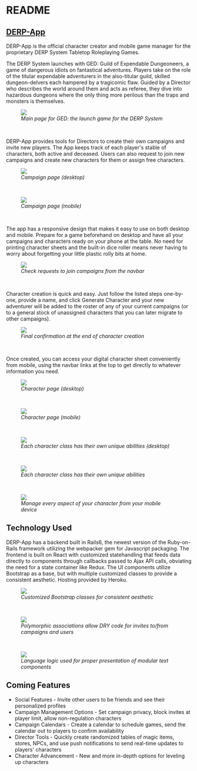 # README

## [DERP-App](https://derp-game-app.herokuapp.com/)

DERP-App is the official character creator and mobile game manager for the proprietary DERP System Tabletop Roleplaying Games.

The DERP System launches with GED: Guild of Expendable Dungeoneers, a game of dangerous idiots on fantastical adventures. Players take on the role of the titular expendable adventurers in the also-titular guild, skilled dungeon-delvers each hampered by a tragicomic flaw. Guided by a Director who describes the world around them and acts as referee, they dive into hazardous dungeons where the only thing more perilous than the traps and monsters is themselves.

<figure>
  <img src="https://i.imgur.com/GqWde8q.png">
  <figcaption><em>Main page for GED: the launch game for the DERP System</em></figcaption>
</figure>
<br/>

DERP-App provides tools for Directors to create their own campaigns and invite new players. The App keeps track of each player's stable of characters, both active and deceased. Users can also request to join new campaigns and create new characters for them or assign free characters.

<figure>
  <img src="https://i.imgur.com/wTRTQmx.png">
  <figcaption><em>Campaign page (desktop)</em></figcaption>
</figure>
<br/>

<figure>
  <img src="https://i.imgur.com/YCFr5sm.png">
  <figcaption><em>Campaign page (mobile)</em></figcaption>
</figure>
<br/>

The app has a responsive design that makes it easy to use on both desktop and mobile. Prepare for a game beforehand on desktop and have all your campaigns and characters ready on your phone at the table. No need for printing character sheets and the built-in dice roller means never having to worry about forgetting your little plastic rolly bits at home.

<figure>
  <img src="https://i.imgur.com/BDU16Mc.png">
  <figcaption><em>Check requests to join campaigns from the navbar</em></figcaption>
</figure>
<br/>

Character creation is quick and easy. Just follow the listed steps one-by-one, provide a name, and click Generate Character and your new adventurer will be added to the roster of any of your current campaigns (or to a general stock of unassigned characters that you can later migrate to other campaigns).

<figure>
  <img src="https://i.imgur.com/NER9ZTw.png">
  <figcaption><em>Final confirmation at the end of character creation</em></figcaption>
</figure>
<br/>

Once created, you can access your digital character sheet conveniently from mobile, using the navbar links at the top to get directly to whatever information you need.

<figure>
  <img src="https://i.imgur.com/Fh8CPZq.png">
  <figcaption><em>Character page (desktop)</em></figcaption>
</figure>
<br/>

<figure>
  <img src="https://i.imgur.com/m344NiL.png">
  <figcaption><em>Character page (mobile)</em></figcaption>
</figure>
<br/>

<figure>
  <img src="https://i.imgur.com/0FAysEV.png">
  <figcaption><em>Each character class has their own unique abilities (desktop)</em></figcaption>
</figure>
<br/>

<figure>
  <img src="https://i.imgur.com/0FAysEV.png">
  <figcaption><em>Each character class has their own unique abilities</em></figcaption>
</figure>
<br/>

<figure>
  <img src="https://i.imgur.com/TKLEP4y.png">
  <figcaption><em>Manage every aspect of your character from your mobile device</em></figcaption>
</figure>

## Technology Used

DERP-App has a backend built in Rails6, the newest version of the Ruby-on-Rails framework utilizing the webpacker gem for Javascript packaging. The frontend is built on React with customized statehandling that feeds data directly to components through callbacks passed to Ajax API calls, obviating the need for a state container like Redux. The UI components utilize Bootstrap as a base, but with multiple customized classes to provide a consistent aesthetic. Hosting provided by Heroku.

<figure>
  <img src="https://i.imgur.com/Vw1KycT.png">
  <figcaption><em>Customized Bootstrap classes for consistent aesthetic</em></figcaption>
</figure>
<br/>

<figure>
  <img src="https://i.imgur.com/EaZVffa.png">
  <figcaption><em>Polymorphic associations allow DRY code for invites to/from campaigns and users</em></figcaption>
</figure>
<br/>

<figure>
  <img src="https://i.imgur.com/1LCkznE.png">
  <figcaption><em>Language logic used for proper presentation of modular text components</em></figcaption>
</figure>

## Coming Features

* Social Features - Invite other users to be friends and see their personalized profiles
* Campaign Management Options - Set campaign privacy, block invites at player limit, allow non-regulation characters
* Campaign Calendars - Create a calendar to schedule games, send the calendar out to players to confirm availability
* Director Tools - Quickly create randomized tables of magic items, stores, NPCs, and use push notifications to send real-time updates to players' characters
* Character Advancement - New and more in-depth options for leveling up characters
